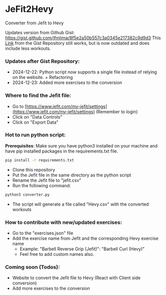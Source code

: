 # JeFit2Hevy

Converter from Jefit to Hevy

Updates version from Github Gist: https://gist.github.com/jfmlima/8f5e2a50b557c3a0345e217382c9d9d3
This [Link](https://workout-converter.fly.dev/) from the Gist Repository still works, but is now outdated and does include less workouts.

### Updates after Gist Repository:
- 2024-12-22: Python script now supports a single file instead of relying on the website. + Refactoring
- 2024-12-23: Added more exercises to the conversion

### Where to find the Jefit file:
- Go to [https://www.jefit.com/my-jefit/settings](https://www.jefit.com/my-jefit/settings) (Remember to login)
- Click on "Data Controls"
- Click on "Export Data"

### Hot to run python script:
**Prerequisites**: Make sure you have python3 installed on your machine and have pip installed packages in the requirements.txt file.
```bash
pip install -r requirements.txt
```

- Clone this repository
- Put the Jefit file in the same directory as the python script
- Rename the Jefit file to "jefit.csv"
- Run the following command:
```bash
python3 converter.py
```
- The script will generate a file called "Hevy.csv" with the converted workouts

### How to contribute with new/updated exercises:
- Go to the "exercises.json" file
- Add the exercise name from Jefit and the corresponding Hevy exercise name
   - Example: "Barbell Reverse Grip (Jefit)": "Barbell Curl (Hevy)" 
   - Feel free to add custom names also.

### Coming soon (Todos):
- Website to convert the Jefit file to Hevy (React with Client side conversion)
- Add more exercises to the conversion